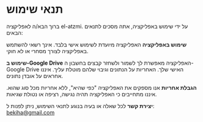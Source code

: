 # תנאי שימוש

ברוך הבא/ה לאפליקציה el-atzmi. על ידי שימוש באפליקציה, אתה מסכים לתנאים הבאים:

**שימוש באפליקציה**
האפליקציה מיועדת לשימוש אישי בלבד. אינך רשאי להשתמש באפליקציה לצורך מסחרי או לא חוקי.

**שימוש ב-Google Drive**
האפליקציה מאפשרת לך לשמור ולשחזר קבצים בחשבון ה-Google Drive האישי שלך. האחריות על הנתונים וגיבוי שלהם מוטלת עליך. איננו אחראים על אובדן נתונים.

**הגבלת אחריות**
אנו מספקים את האפליקציה "כפי שהיא", ללא אחריות מכל סוג שהוא. איננו מתחייבים כי האפליקציה תהיה נגישה, רציפה או נטולת שגיאות.

**יצירת קשר**
לכל שאלה או בעיה בנוגע לתנאי השימוש, ניתן לפנות ל: bekiha@gmail.com
